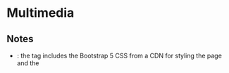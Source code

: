 # Multimedia
## Notes
- <head>: the <link> tag includes the Bootstrap 5 CSS from a CDN for styling the page and the <script> tag includes the Bootstrap 5 JavaScript bundle for interactive components.